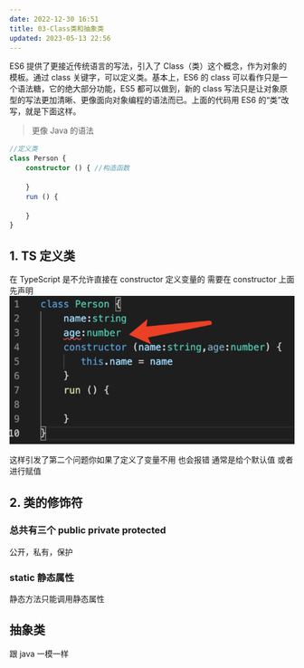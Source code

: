 ```yaml
---
date: 2022-12-30 16:51
title: 03-Class类和抽象类
updated: 2023-05-13 22:56
---
```


ES6 提供了更接近传统语言的写法，引入了 Class（类）这个概念，作为对象的模板。通过 class 关键字，可以定义类。基本上，ES6 的 class 可以看作只是一个语法糖，它的绝大部分功能，ES5 都可以做到，新的 class 写法只是让对象原型的写法更加清晰、更像面向对象编程的语法而已。上面的代码用 ES6 的“类”改写，就是下面这样。

> 更像 Java 的语法

```TypeScript
//定义类
class Person {
    constructor () { //构造函数
 
    }
    run () {
        
    }
}
```

## 1. TS 定义类
在 TypeScript 是不允许直接在 constructor 定义变量的 需要在 constructor 上面先声明
![Pasted image 20221230165352](./_images/Pasted-image-20221230165352.png)

这样引发了第二个问题你如果了定义了变量不用 也会报错 通常是给个默认值 或者 进行赋值

## 2. 类的修饰符

### 总共有三个 public private protected
公开，私有，保护
### static 静态属性
静态方法只能调用静态属性

## 抽象类
跟 java 一模一样
